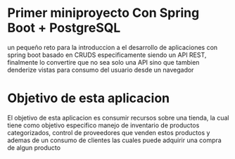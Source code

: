 <div>
  <h1 class="titulo">Primer miniproyecto Con Spring Boot + PostgreSQL</h1>
  <p>un pequeño reto para la introduccion a el desarrollo de aplicaciones con spring boot 
  basado en CRUDS especificamente siendo un API REST, finalmente lo convertire que no sea solo una API sino que
  tambien denderize vistas para consumo del usuario desde un navegador</p>
  <h1>Objetivo de esta aplicacion</h1>
  <p>El objetivo de esta aplicacion es consumir recursos sobre una tienda, la cual tiene como objetivo especifico
  manejo de inventario de productos categorizados, control de proveedores que venden estos productos y ademas de un consumo de clientes 
  las cuales puede adquirir una compra de algun producto</p>
</div>
